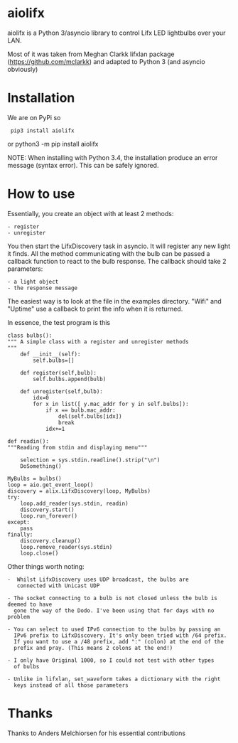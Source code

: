 # aiolifx

aiolifx is a Python 3/asyncio library to control Lifx LED lightbulbs over your LAN.

Most of it was taken from Meghan Clarkk lifxlan package (https://github.com/mclarkk)
and adapted to Python 3 (and asyncio obviously)

# Installation

We are on PyPi so

     pip3 install aiolifx
or
     python3 -m pip install aiolifx

NOTE: When installing with Python 3.4, the installation produce an error message
      (syntax error). This can be safely ignored.


# How to use

Essentially, you create an object with at least 2 methods:

    - register
    - unregister

You then start the LifxDiscovery task in asyncio. It will register any new light it finds.
All the method communicating with the bulb can be passed a callback function to react to
the bulb response. The callback should take 2 parameters:

    - a light object
    - the response message


The easiest way is to look at the file in the examples directory. "Wifi" and "Uptime" use
a callback to print the info when it is returned.


In essence, the test program is this

    class bulbs():
    """ A simple class with a register and unregister methods
    """
        def __init__(self):
            self.bulbs=[]

        def register(self,bulb):
            self.bulbs.append(bulb)

        def unregister(self,bulb):
            idx=0
            for x in list([ y.mac_addr for y in self.bulbs]):
                if x == bulb.mac_addr:
                    del(self.bulbs[idx])
                    break
                idx+=1

    def readin():
    """Reading from stdin and displaying menu"""

        selection = sys.stdin.readline().strip("\n")
        DoSomething()

    MyBulbs = bulbs()
    loop = aio.get_event_loop()
    discovery = alix.LifxDiscovery(loop, MyBulbs)
    try:
        loop.add_reader(sys.stdin, readin)
        discovery.start()
        loop.run_forever()
    except:
        pass
    finally:
        discovery.cleanup()
        loop.remove_reader(sys.stdin)
        loop.close()


Other things worth noting:

    -  Whilst LifxDiscovery uses UDP broadcast, the bulbs are
       connected with Unicast UDP

    - The socket connecting to a bulb is not closed unless the bulb is deemed to have
      gone the way of the Dodo. I've been using that for days with no problem

    - You can select to used IPv6 connection to the bulbs by passing an
      IPv6 prefix to LifxDiscovery. It's only been tried with /64 prefix.
      If you want to use a /48 prefix, add ":" (colon) at the end of the
      prefix and pray. (This means 2 colons at the end!)

    - I only have Original 1000, so I could not test with other types
      of bulbs

    - Unlike in lifxlan, set_waveform takes a dictionary with the right
      keys instead of all those parameters

# Thanks

Thanks to Anders Melchiorsen for his essential contributions
